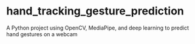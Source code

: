 # hand_tracking_gesture_prediction
A Python project using OpenCV, MediaPipe, and deep learning to predict hand gestures on a webcam 
